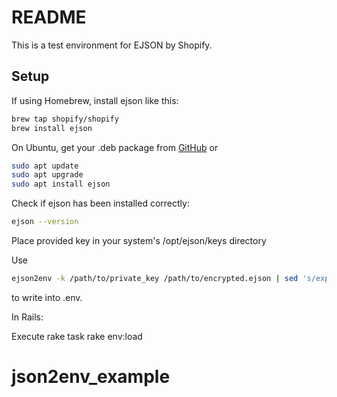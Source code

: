 # README

This is a test environment for EJSON by Shopify.

## Setup

If using Homebrew, install ejson like this:
```bash
brew tap shopify/shopify
brew install ejson
```

On Ubuntu, get your .deb package from [GitHub](https://github.com/Shopify/ejson/releases) or
```bash
sudo apt update
sudo apt upgrade
sudo apt install ejson
```

Check if ejson has been installed correctly:

```bash
ejson --version
```

Place provided key in your system's /opt/ejson/keys directory

Use 

```bash
ejson2env -k /path/to/private_key /path/to/encrypted.ejson | sed 's/export //g' > .env
```

to write into .env.

In Rails:

Execute rake task rake env:load
# json2env_example
